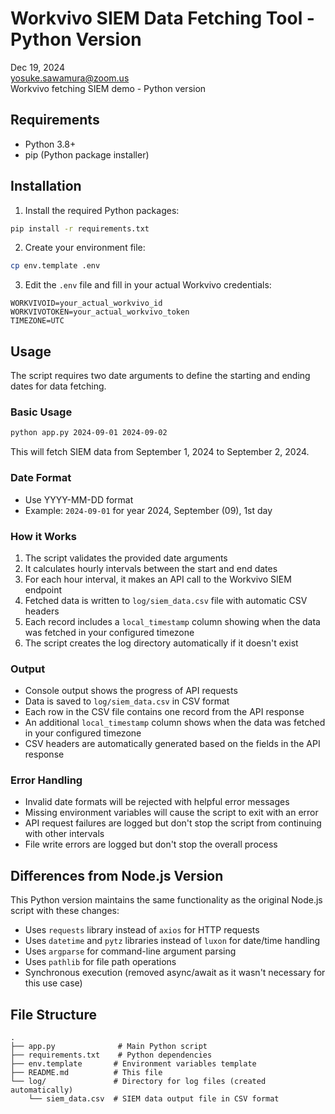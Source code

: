 # Workvivo SIEM Data Fetching Tool - Python Version

Dec 19, 2024  
yosuke.sawamura@zoom.us  
Workvivo fetching SIEM demo - Python version

## Requirements

- Python 3.8+
- pip (Python package installer)

## Installation

1. Install the required Python packages:
```bash
pip install -r requirements.txt
```

2. Create your environment file:
```bash
cp env.template .env
```

3. Edit the `.env` file and fill in your actual Workvivo credentials:
```
WORKVIVOID=your_actual_workvivo_id
WORKVIVOTOKEN=your_actual_workvivo_token
TIMEZONE=UTC
```

## Usage

The script requires two date arguments to define the starting and ending dates for data fetching.

### Basic Usage
```bash
python app.py 2024-09-01 2024-09-02
```

This will fetch SIEM data from September 1, 2024 to September 2, 2024.

### Date Format
- Use YYYY-MM-DD format
- Example: `2024-09-01` for year 2024, September (09), 1st day

### How it Works

1. The script validates the provided date arguments
2. It calculates hourly intervals between the start and end dates
3. For each hour interval, it makes an API call to the Workvivo SIEM endpoint
4. Fetched data is written to `log/siem_data.csv` file with automatic CSV headers
5. Each record includes a `local_timestamp` column showing when the data was fetched in your configured timezone
6. The script creates the log directory automatically if it doesn't exist

### Output

- Console output shows the progress of API requests
- Data is saved to `log/siem_data.csv` in CSV format
- Each row in the CSV file contains one record from the API response
- An additional `local_timestamp` column shows when the data was fetched in your configured timezone
- CSV headers are automatically generated based on the fields in the API response

### Error Handling

- Invalid date formats will be rejected with helpful error messages
- Missing environment variables will cause the script to exit with an error
- API request failures are logged but don't stop the script from continuing with other intervals
- File write errors are logged but don't stop the overall process

## Differences from Node.js Version

This Python version maintains the same functionality as the original Node.js script with these changes:

- Uses `requests` library instead of `axios` for HTTP requests
- Uses `datetime` and `pytz` libraries instead of `luxon` for date/time handling
- Uses `argparse` for command-line argument parsing
- Uses `pathlib` for file path operations
- Synchronous execution (removed async/await as it wasn't necessary for this use case)

## File Structure

```
.
├── app.py              # Main Python script
├── requirements.txt    # Python dependencies
├── env.template       # Environment variables template
├── README.md          # This file
└── log/               # Directory for log files (created automatically)
    └── siem_data.csv  # SIEM data output file in CSV format
``` 